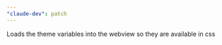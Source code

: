 ```yaml
---
"claude-dev": patch
---
```


Loads the theme variables into the webview so they are available in css
